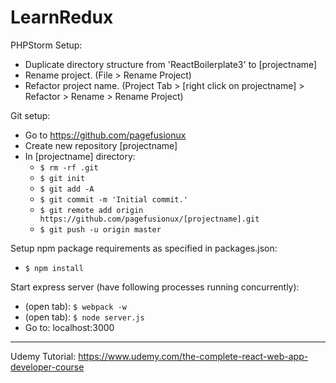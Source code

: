 # LearnRedux

PHPStorm Setup:
- Duplicate directory structure from 'ReactBoilerplate3' to [projectname]
- Rename project. (File > Rename Project)
- Refactor project name. (Project Tab > [right click on projectname] > Refactor > Rename > Rename Project)

Git setup:
- Go to https://github.com/pagefusionux
- Create new repository [projectname]
- In [projectname] directory:
  - `$ rm -rf .git`
  - `$ git init`
  - `$ git add -A`
  - `$ git commit -m 'Initial commit.'`
  - `$ git remote add origin https://github.com/pagefusionux/[projectname].git`
  - `$ git push -u origin master`

Setup npm package requirements as specified in packages.json:
- `$ npm install`

Start express server (have following processes running concurrently):
- (open tab): `$ webpack -w`
- (open tab): `$ node server.js`
- Go to: localhost:3000

---
Udemy Tutorial:
https://www.udemy.com/the-complete-react-web-app-developer-course
